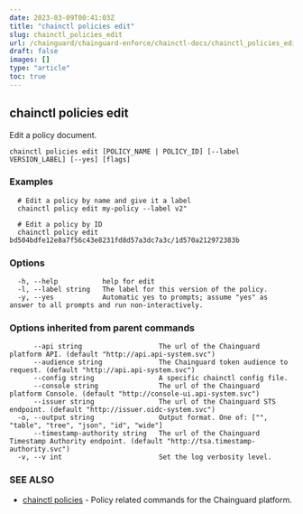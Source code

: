 ```yaml
---
date: 2023-03-09T00:41:03Z
title: "chainctl policies edit"
slug: chainctl_policies_edit
url: /chainguard/chainguard-enforce/chainctl-docs/chainctl_policies_edit/
draft: false
images: []
type: "article"
toc: true
---
```

## chainctl policies edit

Edit a policy document.

```
chainctl policies edit [POLICY_NAME | POLICY_ID] [--label VERSION_LABEL] [--yes] [flags]
```

### Examples

```
  # Edit a policy by name and give it a label
  chainctl policy edit my-policy --label v2"
  
  # Edit a policy by ID
  chainctl policy edit bd504bdfe12e8a7f56c43e8231fd8d57a3dc7a3c/1d570a212972383b
```

### Options

```
  -h, --help           help for edit
  -l, --label string   The label for this version of the policy.
  -y, --yes            Automatic yes to prompts; assume "yes" as answer to all prompts and run non-interactively.
```

### Options inherited from parent commands

```
      --api string                   The url of the Chainguard platform API. (default "http://api.api-system.svc")
      --audience string              The Chainguard token audience to request. (default "http://api.api-system.svc")
      --config string                A specific chainctl config file.
      --console string               The url of the Chainguard platform Console. (default "http://console-ui.api-system.svc")
      --issuer string                The url of the Chainguard STS endpoint. (default "http://issuer.oidc-system.svc")
  -o, --output string                Output format. One of: ["", "table", "tree", "json", "id", "wide"]
      --timestamp-authority string   The url of the Chainguard Timestamp Authority endpoint. (default "http://tsa.timestamp-authority.svc")
  -v, --v int                        Set the log verbosity level.
```

### SEE ALSO

* [chainctl policies](/chainguard/chainguard-enforce/chainctl-docs/chainctl_policies/)	 - Policy related commands for the Chainguard platform.

